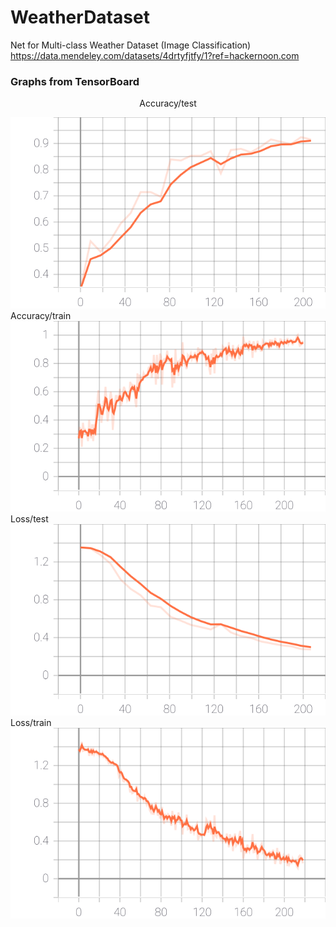 # WeatherDataset
Net for Multi-class Weather Dataset (Image Classification)
https://data.mendeley.com/datasets/4drtyfjtfy/1?ref=hackernoon.com

### Graphs from TensorBoard

<center> Accuracy/test </center>

![Accuracy/test](https://github.com/maypink/WeatherDataset/blob/main/images/Accuracy_test%20(1).svg "Accuracy/test")
Accuracy/train
![Accuracy/train](https://github.com/maypink/WeatherDataset/blob/main/images/Accuracy_train%20(1).svg "Accuracy/train")
Loss/test
![Loss/test](https://github.com/maypink/WeatherDataset/blob/main/images/Loss_test%20(1).svg "Loss/test")
Loss/train
![Loss/train](https://github.com/maypink/WeatherDataset/blob/main/images/Loss_train%20(1).svg "Loss/train")
